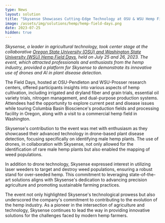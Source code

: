 ```yaml
---
type: News
layout: solution
title: "Skysense Showcases Cutting-Edge Technology at OSU & WSU Hemp Field Days"
image: /assets/img/solutions/hemp/hemp-field-days.png
date: 2023-07-25
hidden: true
---
```


*Skysense, a leader in agricultural technology, took center stage at the collaborative [Oregon State University (OSU) and Washington State University (WSU) Hemp Field Days](https://www.linkedin.com/feed/update/urn:li:activity:7079538869225869312?updateEntityUrn=urn%3Ali%3Afs_feedUpdate%3A%28V2%2Curn%3Ali%3Aactivity%3A7079538869225869312%29), held on July 25 and 26, 2023. The event, which attracted professionals and enthusiasts from the hemp industry, provided a platform for Skysense to demonstrate its innovative use of drones and AI in plant disease detection.*

The Field Days, hosted at OSU-Pendleton and WSU-Prosser research centers, offered participants insights into various aspects of hemp cultivation, including irrigated and dryland fiber and grain trials, essential oil variety trials, nitrogen management, and dual-purpose production systems. Attendees had the opportunity to explore current pest and disease issues while touring Columbia Basin Bioscience's production fields and processing facility in Oregon, along with a visit to a commercial hemp field in Washington.

Skysense's contribution to the event was met with enthusiasm as they showcased their advanced technology in drone-based plant disease detection, focusing specifically on identifying male hemp plants. The use of drones, in collaboration with Skysense, not only allowed for the identification of rare male hemp plants but also enabled the mapping of weed populations.

In addition to drone technology, Skysense expressed interest in utilizing laser weeders to target and destroy weed populations, ensuring a robust stand for over-seeded hemp. This commitment to leveraging state-of-the-art solutions aligns with Skysense's dedication to advancing precision agriculture and promoting sustainable farming practices.

The event not only highlighted Skysense's technological prowess but also underscored the company's commitment to contributing to the evolution of the hemp industry. As a pioneer in the intersection of agriculture and technology, Skysense continues to lead the way in providing innovative solutions for the challenges faced by modern hemp farmers.
